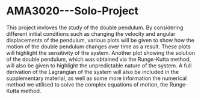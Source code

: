 # AMA3020---Solo-Project

This project invloves the study of the double pendulum. By considering different initial conditions such as changing the velocity and angular displacements of the pendulum, various plots will be given to show how the motion of the double pendulum changes over time as a result. These plots will highlight the sensitivity of the system. Another plot showing the solution of the double pendulum, which was obtained via the Runge-Kutta method, will also be given to highlight the unpredictable nature of the system. A full derivation of the Lagrangian of the system will also be included in the supplementary material, as well as some more information the numerical method we utilised to solve the complex equations of motion, the Runge-Kutta method.
